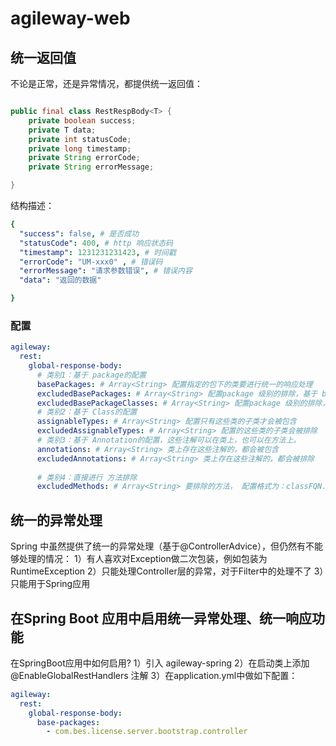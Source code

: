 # agileway-web

## 统一返回值
不论是正常，还是异常情况，都提供统一返回值：

```java

public final class RestRespBody<T> {
    private boolean success;
    private T data;
    private int statusCode;
    private long timestamp;
    private String errorCode;
    private String errorMessage;

}
```

结构描述：

```yaml
{
  "success": false, # 是否成功
  "statusCode": 400, # http 响应状态码
  "timestamp": 1231231231423, # 时间戳
  "errorCode": "UM-xxx0" , # 错误码
  "errorMessage": "请求参数错误", # 错误内容
  "data": "返回的数据"

}
```

### 配置
```yaml
agileway:
  rest:
    global-response-body:
      # 类别1：基于 package的配置
      basePackages: # Array<String> 配置指定的包下的类要进行统一的响应处理
      excludedBasePackages: # Array<String> 配置package 级别的排除，基于 basePackages进行排除
      excludedBasePackageClasses: # Array<String> 配置package 级别的排除，基于 basePackages进行排除
      # 类别2：基于 Class的配置
      assignableTypes: # Array<String> 配置只有这些类的子类才会被包含
      excludedAssignableTypes: # Array<String> 配置的这些类的子类会被排除
      # 类别3：基于 Annotation的配置，这些注解可以在类上，也可以在方法上。
      annotations: # Array<String> 类上存在这些注解的，都会被包含
      excludedAnnotations: # Array<String> 类上存在这些注解的，都会被排除
    
      # 类别4：直接进行 方法排除
      excludedMethods: # Array<String> 要排除的方法， 配置格式为：classFQN.methodName。
```

## 统一的异常处理
Spring 中虽然提供了统一的异常处理（基于@ControllerAdvice），但仍然有不能够处理的情况：
1）有人喜欢对Exception做二次包装，例如包装为RuntimeException
2）只能处理Controller层的异常，对于Filter中的处理不了
3）只能用于Spring应用


## 在Spring Boot 应用中启用统一异常处理、统一响应功能

在SpringBoot应用中如何启用?
1）引入 agileway-spring
2）在启动类上添加 @EnableGlobalRestHandlers 注解
3）在application.yml中做如下配置：

```yaml
agileway:
  rest:
    global-response-body:
      base-packages:
        - com.bes.license.server.bootstrap.controller
```



